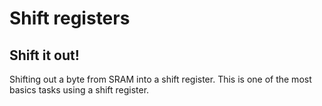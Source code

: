 # Shift registers

## Shift it out!

Shifting out a byte from SRAM into a shift register. This is one of the most basics tasks using a shift register.

